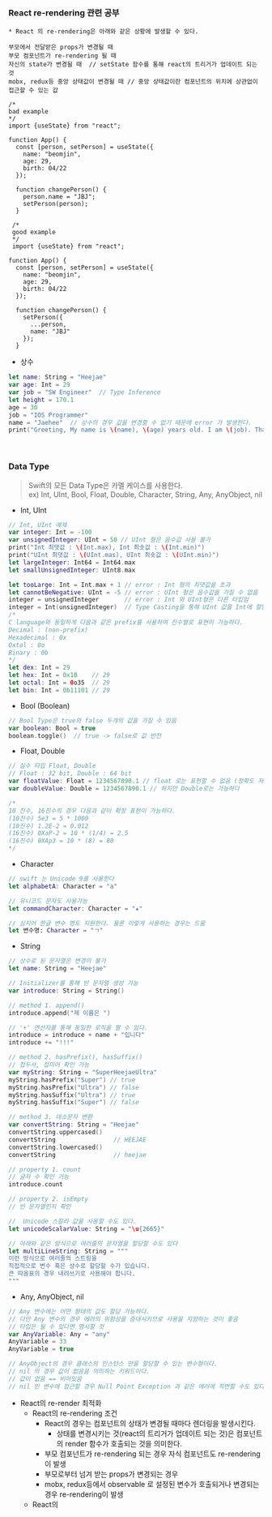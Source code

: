 ### React re-rendering 관련 공부
```
* React 의 re-rendering은 아래와 같은 상황에 발생할 수 있다.

부모에서 전달받은 props가 변경될 때
부모 컴포넌트가 re-rendering 될 때
자신의 state가 변경될 때  // setState 함수를 통해 react의 트리거가 업데이트 되는 것
mobx, redux등 중앙 상태값이 변경될 때 // 중앙 상태값이란 컴포넌트의 위치에 상관없이 접근할 수 있는 값

/* 
bad example
*/
import {useState} from "react";

function App() {
  const [person, setPerson] = useState({
    name: "beomjin",
    age: 29,
    birth: 04/22
  });
  
  function changePerson() {
    person.name = "JBJ";
    setPerson(person);
  }
  
 /*
 good example
 */
 import {useState} from "react";

function App() {
  const [person, setPerson] = useState({
    name: "beomjin",
    age: 29,
    birth: 04/22
  });
  
  function changePerson() {
    setPerson({
      ...person,
      name: "JBJ"
    });
  }
```  
  
* 상수  
```swift
let name: String = "Heejae"
var age: Int = 29
var job = "SW Engineer"  // Type Inference
let height = 170.1
age = 30
job = "IOS Programmer"
name = "Jaehee"  // 상수의 경우 값을 변경할 수 없기 때문에 error 가 발생한다.
print("Greeting, My name is \(name), \(age) years old. I am \(job). Thank you!") // String Interpolation \(variable)
```  
</br></bre>
### Data Type
> Swift의 모든 Data Type은 카멜 케이스를 사용한다.  
> ex) Int, UInt, Bool, Float, Double, Character, String, Any, AnyObject, nil
  
* Int, UInt
```swift
// Int, UInt 예제
var integer: Int = -100
var unsignedInteger: UInt = 50 // UInt 형은 음수값 사용 불가
print("Int 최댓값 : \(Int.max), Int 최솟값 : \(Int.min)")
print("UInt 최댓값 : \(UInt.mas), UInt 최솟값 : \(UInt.min)")
let largeInteger: Int64 = Int64.max
let smallUnsignedInteger: UInt8.max

let tooLarge: Int = Int.max + 1 // error : Int 형의 최댓값을 초과
let cannotBeNegative: UInt = -5 // error : UInt 형은 음수값을 가질 수 없음
integer = unsignedInteger       // error : Int 와 UInt형은 다른 타입임
integer = Int(unsignedInteger)  // Type Casting을 통해 UInt 값을 Int에 할당할 수 있음
/*
C language와 동일하게 다음과 같은 prefix를 사용하여 진수별로 표현이 가능하다.
Decimal : (non-prefix)
Hexadecimal : 0x
Oxtal : 0o
Binary : 0b
*/
let dex: Int = 29
let hex: Int = 0x1B    // 29
let octal: Int = 0o35  // 29
let bin: Int = 0b11101 // 29
```
* Bool (Boolean)
```swift
// Bool Type은 true와 false 두개의 값을 가질 수 있음
var boolean: Bool = true
boolean.toggle()  // true -> false로 값 반전
```
* Float, Double
```swift
// 실수 타입 Float, Double
// Float : 32 bit, Double : 64 bit
var floatValue: Float = 1234567890.1 // float 로는 표현할 수 없음 (정확도 저하)
var doubleValue: Double = 1234567890.1 // 하지만 Double로는 가능하다

/*
10 진수, 16진수의 경우 다음과 같이 확장 표현이 가능하다.
(10진수) 5e3 = 5 * 1000
(10진수) 1.2E-2 = 0.012
(16진수) 0XaP-2 = 10 * (1/4) = 2.5
(16진수) 0XAp3 = 10 * (8) = 80
*/
```
* Character
```swift
// swift 는 Unicode 9를 사용한다
let alphabetA: Character = "a"

// 유니코드 문자도 사용가능
let commandCharacter: Character = "★"

// 심지어 한글 변수 명도 지원한다. 물론 이렇게 사용하는 경우는 드뭄
let 변수명: Character = "ㄱ"
```
* String
```swift
// 상수로 된 문자열은 변경이 불가
let name: String = "Heejae"

// Initializer를 통해 빈 문자열 생성 가능
var introduce: String = String()

// method 1. append()
introduce.append("제 이름은 ")

// '+' 연산자를 통해 동일한 로직을 짤 수 있다.
introduce = introduce + name + "입니다"
introduce += "!!!"

// method 2. hasPrefix(), hasSuffix()
// 접두사, 접미어 확인 가능
var myString: String = "SuperHeejaeUltra"
myString.hasPrefix("Super") // true
myString.hasPrefix("Ultra") // false
myString.hasSuffix("Ultra") // true
myString.hasSuffix("Super") // false

// method 3. 대소문자 변환
var convertString: String = "Heejae"
convertString.uppercased()
convertString                // HEEJAE
convertString.lowercased()
convertString                // heejae

// property 1. count
// 글자 수 확인 가능
introduce.count

// property 2. isEmpty
// 빈 문자열인지 확인

//  Unicode 스칼라 값을 사용할 수도 있다.
let unicodeScalarValue: String = "\u{2665}"

// 아래와 같은 방식으로 여러줄의 문자열을 할당할 수도 있다
let multiLineString: String = """
이런 방식으로 여러줄의 스트링을
직접적으로 변수 혹은 상수로 할당할 수가 있습니다.
큰 따옴표의 경우 내려쓰기로 사용해야 합니다.
"""
```
* Any, AnyObject, nil
```swift
// Any 변수에는 어떤 형태의 값도 할당 가능하다.
// 다만 Any 변수의 경우 에러의 위험성을 증대시키므로 사용을 지양하는 것이 좋음
// 타입은 될 수 있다면 명시할 것
var AnyVariable: Any = "any"
AnyVariable = 33
AnyVariable = true

// AnyObject의 경우 클래스의 인스턴스 만을 할당할 수 있는 변수형이다.
// nil 의 경우 값이 없음을 의미하는 키워드이다.
// 값이 없음 == 비어있음
// nil 인 변수에 접근할 경우 Null Point Exception 과 같은 에러에 직면할 수도 있다.
```


* React의 re-render 최적화
    * React의 re-rendering 조건
      * React의 경우는 컴포넌트의 상태가 변경될 때마다 렌더링을 발생시킨다.
         * 상태를 변경시키는 것(react의 트리거가 업데이트 되는 것)은 컴포넌트의 render 함수가 호출되는 것을 의미한다.
      * 부모 컴포넌트가 re-rendering 되는 경우 자식 컴포넌트도 re-rendering이 발생
      * 부모로부터 넘겨 받는 props가 변경되는 경우
      * mobx, redux등에서 observable 로 설정된 변수가 호출되거나 변경되는 경우 re-rendering이 발생
    * React의 
